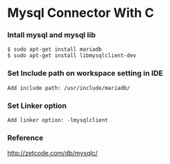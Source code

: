 # Mysql Connector With C

### Intall mysql and mysql lib
```      
$ sudo apt-get install mariadb     
$ sudo apt-get install libmysqlclient-dev      
```    
### Set Include path on workspace setting in IDE
```     
Add include path: /usr/include/mariadb/    
```    
### Set Linker option
```
Add linker option: -lmysqlclient    
```     
### Reference
http://zetcode.com/db/mysqlc/    
